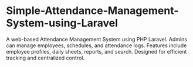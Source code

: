 # Simple-Attendance-Management-System-using-Laravel
A web-based Attendance Management System using PHP Laravel. Admins can manage employees, schedules, and attendance logs. Features include employee profiles, daily sheets, reports, and search. Designed for efficient tracking and centralized control.
